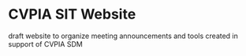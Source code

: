 # CVPIA SIT Website

draft website to organize meeting announcements and tools created in support of CVPIA SDM